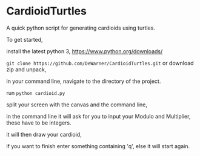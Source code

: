# CardioidTurtles
A quick python script for generating cardioids using turtles.

To get started,

install the latest python 3, https://www.python.org/downloads/

`git clone https://github.com/DeWarner/CardioidTurtles.git` or download zip and unpack,

in your command line, navigate to the directory of the project.

run `python cardioid.py`

split your screen with the canvas and the command line,

in the command line it will ask for you to input your Modulo and Multiplier, these have to be integers.

it will then draw your cardioid,

if you want to finish enter something containing 'q', else it will start again.
